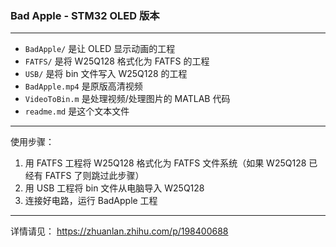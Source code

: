 ### Bad Apple - STM32 OLED 版本

---

- `BadApple/` 是让 OLED 显示动画的工程
- `FATFS/` 是将 W25Q128 格式化为 FATFS 的工程
- `USB/` 是将 bin 文件写入 W25Q128 的工程
- `BadApple.mp4` 是原版高清视频
- `VideoToBin.m` 是处理视频/处理图片的 MATLAB 代码
- `readme.md` 是这个文本文件

---

使用步骤：

1. 用 FATFS 工程将 W25Q128 格式化为 FATFS 文件系统（如果 W25Q128 已经有 FATFS 了则跳过此步骤）
2. 用 USB 工程将 bin 文件从电脑导入 W25Q128
3. 连接好电路，运行 BadApple 工程

---

详情请见： https://zhuanlan.zhihu.com/p/198400688
